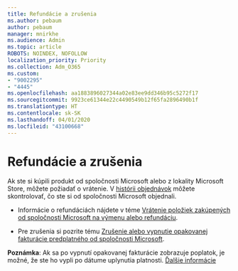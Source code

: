 ```yaml
---
title: Refundácie a zrušenia
ms.author: pebaum
author: pebaum
manager: mnirkhe
ms.audience: Admin
ms.topic: article
ROBOTS: NOINDEX, NOFOLLOW
localization_priority: Priority
ms.collection: Adm_O365
ms.custom:
- "9002295"
- "4445"
ms.openlocfilehash: aa1883896027344a02e83ee9dd346b95c5272f17
ms.sourcegitcommit: 9923ce61344e22c4490549b12f65fa2896490b1f
ms.translationtype: HT
ms.contentlocale: sk-SK
ms.lasthandoff: 04/01/2020
ms.locfileid: "43100668"
---
```

# <a name="refunds-and-cancellations"></a>Refundácie a zrušenia

Ak ste si kúpili produkt od spoločnosti Microsoft alebo z lokality Microsoft Store, môžete požiadať o vrátenie. V [histórii objednávok](https://account.microsoft.com/billing/orders/) môžete skontrolovať, čo ste si od spoločnosti Microsoft objednali. 

- Informácie o refundáciách nájdete v téme [Vrátenie položiek zakúpených od spoločnosti Microsoft na výmenu alebo refundáciu](https://support.microsoft.com/help/10558).

- Pre zrušenia si pozrite tému [Zrušenie alebo vypnutie opakovanej fakturácie predplatného od spoločnosti Microsoft](https://support.microsoft.com/help/4027815).

**Poznámka**: Ak sa po vypnutí opakovanej fakturácie zobrazuje poplatok, je možné, že ste ho vypli po dátume uplynutia platnosti. [Ďalšie informácie](https://support.microsoft.com/help/10640) 